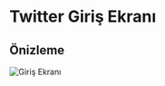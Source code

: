 # Twitter Giriş Ekranı

## Önizleme

![Giriş Ekranı](https://github.com/ufukcagris/twitter_login_screen/assets/51057559/9ea7fc99-4402-457d-b191-7223d933aa77)
